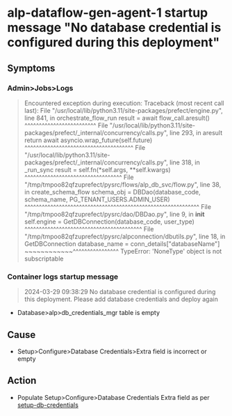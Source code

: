 # alp-dataflow-gen-agent-1 startup message "No database credential is configured during this deployment"
## Symptoms
### Admin>Jobs>Logs
> Encountered exception during execution: Traceback (most recent call last): File "/usr/local/lib/python3.11/site-packages/prefect/engine.py", line 841, in orchestrate_flow_run result = await flow_call.aresult() ^^^^^^^^^^^^^^^^^^^^^^^^^ File "/usr/local/lib/python3.11/site-packages/prefect/_internal/concurrency/calls.py", line 293, in aresult return await asyncio.wrap_future(self.future) ^^^^^^^^^^^^^^^^^^^^^^^^^^^^^^^^^^^^^^ File "/usr/local/lib/python3.11/site-packages/prefect/_internal/concurrency/calls.py", line 318, in _run_sync result = self.fn(*self.args, **self.kwargs) ^^^^^^^^^^^^^^^^^^^^^^^^^^^^^^^^^^ File "/tmp/tmpoo82qfzuprefect/pysrc/flows/alp_db_svc/flow.py", line 38, in create_schema_flow schema_obj = DBDao(database_code, schema_name, PG_TENANT_USERS.ADMIN_USER) ^^^^^^^^^^^^^^^^^^^^^^^^^^^^^^^^^^^^^^^^^^^^^^^^^^^^^^^^^^^^^ File "/tmp/tmpoo82qfzuprefect/pysrc/dao/DBDao.py", line 9, in __init__ self.engine = GetDBConnection(database_code, user_type) ^^^^^^^^^^^^^^^^^^^^^^^^^^^^^^^^^^^^^^^^^ File "/tmp/tmpoo82qfzuprefect/pysrc/alpconnection/dbutils.py", line 18, in GetDBConnection database_name = conn_details["databaseName"] ~~~~~~~~~~~~^^^^^^^^^^^^^^^^ TypeError: 'NoneType' object is not subscriptable
### Container logs startup message
> 2024-03-29 09:38:29 No database credential is configured during this deployment. Please add database credentials and deploy again
- Database>alp>db_credentials_mgr table is empty
## Cause
- Setup>Configure>Database Credentials>Extra field is incorrect or empty
## Action
- Populate Setup>Configure>Database Credentials Extra field as per [setup-db-credentials](../2-load/3-setup-db-credentials.md)